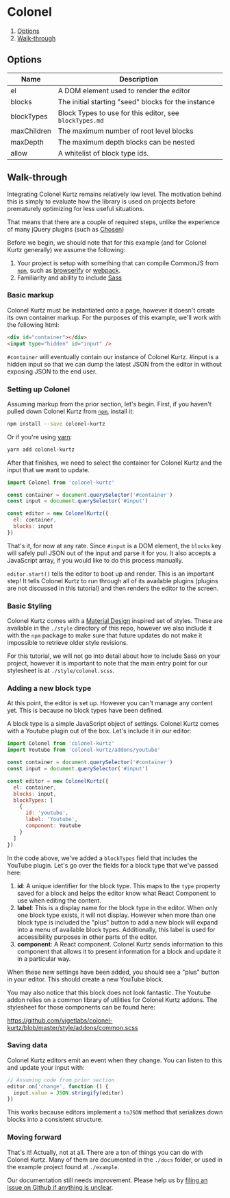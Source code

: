 # Colonel

1.  [Options](#options)
2.  [Walk-through](#walk-through)

## Options

| Name        | Description                                             |
| ----------- | ------------------------------------------------------- |
| el          | A DOM element used to render the editor                 |
| blocks      | The initial starting "seed" blocks for the instance     |
| blockTypes  | Block Types to use for this editor, see `blockTypes.md` |
| maxChildren | The maximum number of root level blocks                 |
| maxDepth    | The maximum depth blocks can be nested                  |
| allow       | A whitelist of block type ids.                          |

## Walk-through

Integrating Colonel Kurtz remains relatively low level. The motivation
behind this is simply to evaluate how the library is used on projects
before prematurely optimizing for less useful situations.

That means that there are a couple of required steps, unlike the
experience of many jQuery plugins (such as
[Chosen](http://harvesthq.github.io/chosen/))

Before we begin, we should note that for this example (and for Colonel
Kurtz generally) we assume the following:

1.  Your project is setup with something that can compile CommonJS from
    [`npm`](https://www.npmjs.com/),
    such as [browserify](http://browserify.org/) or
    [webpack](https://github.com/webpack/webpack).
2.  Familiarity and ability to include [Sass](http://sass-lang.com/)

### Basic markup

Colonel Kurtz must be instantiated onto a page, however it doesn't
create its own container markup. For the purposes of this example,
we'll work with the following html:

```html
<div id="container"></div>
<input type="hidden" id="input" />
```

`#container` will eventually contain our instance of Colonel
Kurtz. #input is a hidden input so that we can dump the latest JSON
from the editor in without exposing JSON to the end user.

### Setting up Colonel

Assuming markup from the prior section, let's begin. First, if you
haven't pulled down Colonel Kurtz from
[`npm`](https://www.npmjs.com/package/colonel-kurtz), install it:

```bash
npm install --save colonel-kurtz
```

Or if you're using [yarn](https://classic.yarnpkg.com/en/):

```bash
yarn add colonel-kurtz
```

After that finishes, we need to select the container for Colonel Kurtz
and the input that we want to update.

```javascript
import Colonel from 'colonel-kurtz'

const container = document.querySelector('#container')
const input = document.querySelector('#input')

const editor = new ColonelKurtz({
  el: container,
  blocks: input
})
```

That's it, for now at any rate. Since `#input` is a DOM element, the
`blocks` key will safely pull JSON out of the input and parse it for
you. It also accepts a JavaScript array, if you would like to do this
process manually.

`editor.start()` tells the editor to boot up and render. This is an
important step! It tells Colonel Kurtz to run through all of its
available plugins (plugins are not discussed in this tutorial) and
then renders the editor to the screen.

### Basic Styling

Colonel Kurtz comes with a
[Material Design](http://www.google.com/design/spec/material-design/introduction.html)
inspired set of styles. These are available in the `./style` directory
of this repo, however we also include it with the `npm` package to
make sure that future updates do not make it impossible to retrieve
older style revisions.

For this tutorial, we will not go into detail about how to include
Sass on your project, however it is important to note that the main
entry point for our stylesheet is at `./style/colonel.scss`.

### Adding a new block type

At this point, the editor is set up. However you can't manage any
content yet. This is because no block types have been defined.

A block type is a simple JavaScript object of settings. Colonel Kurtz
comes with a Youtube plugin out of the box. Let's include it in our
editor:

```javascript
import Colonel from 'colonel-kurtz'
import Youtube from 'colonel-kurtz/addons/youtube'

const container = document.querySelector('#container')
const input = document.querySelector('#input')

const editor = new ColonelKurtz({
  el: container,
  blocks: input,
  blockTypes: [
    {
      id: 'youtube',
      label: 'Youtube',
      component: Youtube
    }
  ]
})
```

In the code above, we've added a `blockTypes` field that includes the
YouTube plugin. Let's go over the fields for a block type that we've
passed here:

1.  **id**: A unique identifier for the block type. This maps to the
    `type` property saved for a block and helps the editor know what
    React Component to use when editing the content.
2.  **label**: This is a display name for the block type in the
    editor. When only one block type exists, it will not
    display. However when more than one block type is included the
    "plus" button to add a new block will expand into a menu of
    available block types. Additionally, this label is used for
    accessibility purposes in other parts of the editor.
3.  **component**: A React component. Colonel Kurtz sends information
    to this component that allows it to present information for a block
    and update it in a particular way.

When these new settings have been added, you should see a "plus"
button in your editor. This should create a new YouTube block.

You may also notice that this block does not look fantastic. The
Youtube addon relies on a common library of utilities for Colonel
Kurtz addons. The stylesheet for those components can be found here:

https://github.com/vigetlabs/colonel-kurtz/blob/master/style/addons/common.scss

### Saving data

Colonel Kurtz editors emit an event when they change. You can listen
to this and update your input with:

```javascript
// Assuming code from prior section
editor.on('change', function () {
  input.value = JSON.stringify(editor)
})
```

This works because editors implement a `toJSON` method that serializes
down blocks into a consistent structure.

### Moving forward

That's it! Actually, not at all. There are a ton of things you can do
with Colonel Kurtz. Many of them are documented in the `./docs`
folder, or used in the example project found at `./example`.

Our documentation still needs improvement. Please help us by [filing an
issue on Github if anything is unclear](https://github.com/vigetlabs/colonel-kurtz/issues).
